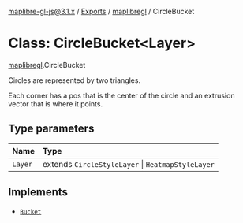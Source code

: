 [maplibre-gl-js@3.1.x](../README.md) / [Exports](../modules.md) / [maplibregl](../modules/maplibregl.md) / CircleBucket

# Class: CircleBucket<Layer\>

[maplibregl](../modules/maplibregl.md).CircleBucket

Circles are represented by two triangles.

Each corner has a pos that is the center of the circle and an extrusion
vector that is where it points.

## Type parameters

| Name | Type |
| :------ | :------ |
| `Layer` | extends `CircleStyleLayer` \| `HeatmapStyleLayer` |

## Implements

- [`Bucket`](../interfaces/maplibregl.Bucket.md)
